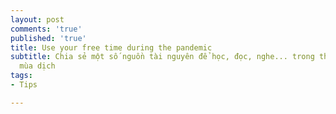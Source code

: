 ```yaml
---
layout: post
comments: 'true'
published: 'true'
title: Use your free time during the pandemic
subtitle: Chia sẻ một số nguồn tài nguyên để học, đọc, nghe... trong thời gian ở nhà
  mùa dịch
tags:
- Tips

---
```

